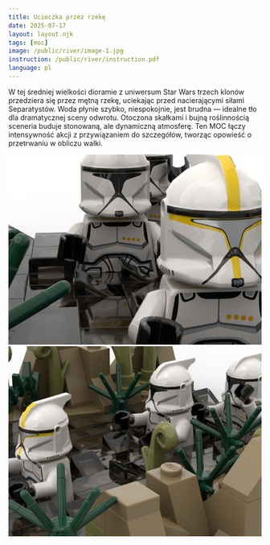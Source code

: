 ```yaml
---
title: Ucieczka przez rzekę
date: 2025-07-17
layout: layout.njk
tags: [moc]
image: /public/river/image-1.jpg
instruction: /public/river/instruction.pdf
language: pl
---
```


W tej średniej wielkości dioramie z uniwersum Star Wars trzech klonów przedziera się przez mętną rzekę, uciekając przed nacierającymi siłami Separatystów. Woda płynie szybko, niespokojnie, jest brudna — idealne tło dla dramatycznej sceny odwrotu. Otoczona skałkami i bujną roślinnością sceneria buduje stonowaną, ale dynamiczną atmosferę. Ten MOC łączy intensywność akcji z przywiązaniem do szczegółów, tworząc opowieść o przetrwaniu w obliczu walki.


<img src="/public/river/image-2.jpg" alt="Escape across the river" class="post-image" />


<img src="/public/river/image-3.jpg" alt="Escape across the river" class="post-image" />